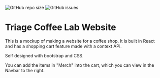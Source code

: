 ![GitHub repo size](https://img.shields.io/github/repo-size/Smerly/TriageCL)
![GitHub issues](https://img.shields.io/github/issues/Smerly/TriageCL)

# Triage Coffee Lab Website

This is a mockup of making a website for a coffee shop. It is built in React and has a shopping cart feature made with a context API.

Self designed with bootstrap and CSS.

You can add the items in "Merch" into the cart, which you can view in the Navbar to the right.
